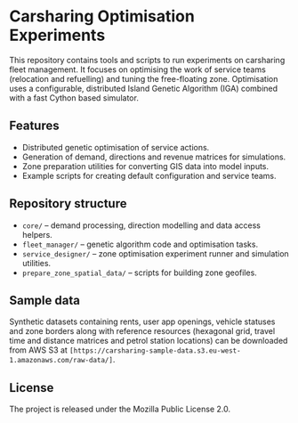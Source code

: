 # Carsharing Optimisation Experiments

This repository contains tools and scripts to run experiments on carsharing fleet management. It focuses on optimising the work of service teams (relocation and refuelling) and tuning the free-floating zone. Optimisation uses a configurable, distributed Island Genetic Algorithm (IGA) combined with a fast Cython based simulator.

## Features

- Distributed genetic optimisation of service actions.
- Generation of demand, directions and revenue matrices for simulations.
- Zone preparation utilities for converting GIS data into model inputs.
- Example scripts for creating default configuration and service teams.

## Repository structure

- `core/` – demand processing, direction modelling and data access helpers.
- `fleet_manager/` – genetic algorithm code and optimisation tasks.
- `service_designer/` – zone optimisation experiment runner and simulation utilities.
- `prepare_zone_spatial_data/` – scripts for building zone geofiles.

## Sample data

Synthetic datasets containing rents, user app openings, vehicle statuses and zone borders along with reference resources (hexagonal grid, travel time and distance matrices and petrol station locations) can be downloaded from AWS S3 at `[https://carsharing-sample-data.s3.eu-west-1.amazonaws.com/raw-data/]`.

## License
The project is released under the Mozilla Public License 2.0.
